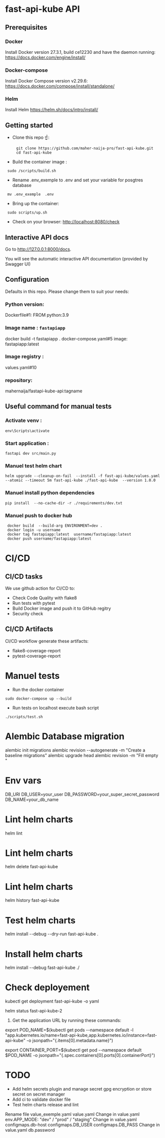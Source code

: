 # fast-api-kube API

## Prerequisites

### Docker

Install Docker version 27.3.1, build ce12230 and have the daemon running: https://docs.docker.com/engine/install/

### Docker-compose

Install Docker Compose version v2.29.6: https://docs.docker.com/compose/install/standalone/

### Helm

Install Helm https://helm.sh/docs/intro/install/

## Getting started

- Clone this repo ☝️:

```
     git clone https://github.com/maher-naija-pro/fast-api-kube.git
     cd fast-api-kube
```

- Build the container image :

```
 sudo /scripts/build.sh
```

- Rename .env_exemple to .env and set your variable for posgtres database

```
 mv .env_exemple  .env
```

- Bring up the container:

```
 sudo scripts/up.sh
```

- Check on your browser: <http://localhost:8080/check>

## Interactive API docs

Go to http://127.0.0.1:8000/docs.

You will see the automatic interactive API documentation (provided by Swagger UI)

## Configuration

Defaults in this repo. Please change them to suit your needs:

### Python version:

Dockerfile#1: FROM python:3.9

### Image name : `fastapiapp`

docker build -t fastapiapp .
docker-compose.yaml#5 image: fastapiapp:latest

### Image registry :

values.yaml#10

### repository:

mahernaija/fastapi-kube-api:tagname

## Useful command for manual tests

### Activate venv :

```
env\Scripts\activate
```

### Start application :

```
fastapi dev src/main.py
```

### Manuel test helm chart

```
helm upgrade --cleanup-on-fail  --install -f fast-api-kube/values.yaml --atomic --timeout 5m fast-api-kube ./fast-api-kube  --version 1.0.0
```
### Manuel install python dependencies
```
pip install  --no-cache-dir -r ./requirements/dev.txt

```
### Manuel push to docker hub

```
 docker build  --build-arg ENVIRONMENT=dev .
 docker login -u username
 docker tag fastapiapp:latest  username/fastapiapp:latest
 docker push username/fastapiapp:latest
```

# CI/CD
## CI/CD tasks
We use github action for CI/CD to:
 - Check Code Quality with flake8
 - Run tests with pytest
 - Build Docker image and push it to GitHub regitry
 - Security check

## CI/CD Artifacts
CI/CD workflow generate these artifacts:
 - flake8-coverage-report
 - pytest-coverage-report

# Manuel tests
- Run the docker container
```
sudo docker-compose up --build
```

- Run tests on localhost execute bash script

```
./scripts/test.sh

```

# Alembic Database migration

 alembic init migrations
 alembic revision --autogenerate -m "Create a baseline migrations"
 alembic upgrade head
 alembic revision -m "Fill empty "

 # Env vars 
DB_URI
DB_USER=your_user
DB_PASSWORD=your_super_secret_password
DB_NAME=your_db_name


 
# Lint helm charts
 helm lint
# Lint helm charts
helm delete fast-api-kube
# Lint helm charts
helm  history    fast-api-kube
# Test helm charts
 helm install --debug --dry-run    fast-api-kube .
# Install helm charts
 helm install --debug     fast-api-kube ./
#  Check deployement 
kubectl get deployment fast-api-kube -o yaml


helm status    fast-api-kube-2

 1. Get the application URL by running these commands:
 
  export POD_NAME=$(kubectl get pods --namespace default -l "app.kubernetes.io/name=fast-api-kube,app.kubernetes.io/instance=fast-api-kube" -o jsonpath="{.items[0].metadata.name}")
 
  export CONTAINER_PORT=$(kubectl get pod --namespace default $POD_NAME -o jsonpath="{.spec.containers[0].ports[0].containerPort}")
 

# TODO

- Add helm secrets plugin and manage secret gpg encryption or store secret on secret manager
- Add ci to validate docker file  
- Test helm charts release and lint



Rename file  value_exemple.yaml value.yaml
Change in value.yaml  env.APP_MODE: "dev" / "prod" / "staging"
Change in value.yaml  configmaps.db-host configmaps.DB_USER configmaps.DB_PASS 
Change in value.yaml  db.password